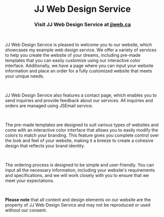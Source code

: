 <h1 align="center">JJ Web Design Service</h1>
<h3 align="center">Visit JJ Web Design Service at <a href="https://jjweb.ca">jjweb.ca</a></h3>
<br/>


<p>JJ Web Design Service is pleased to welcome you to our website, which showcases my example web design service. We offer a variety of services to help you create the website of your dreams, including pre-made templates that you can easily customize using our interactive color interface. Additionally, we have a page where you can input your website information and place an order for a fully customized website that meets your unique needs.</p>
<br/>
<p>JJ Web Design Service also features a contact page, which enables you to send inquiries and provide feedback about our services. All inquiries and orders are managed using JSEmail service.</p>
<br/>
<p>The pre-made templates are designed to suit various types of websites and come with an interactive color interface that allows you to easily modify the colors to match your branding. This feature gives you complete control over the look and feel of your website, making it a breeze to create a cohesive design that reflects your brand identity.</p>
<br/>
<p>The ordering process is designed to be simple and user-friendly. You can input all the necessary information, including your website's requirements and specifications, and we will work closely with you to ensure that we meet your expectations.</p>
<br/>
<p><b>Please note</b> that all content and design elements on our website are the property of JJ Web Design Service and may not be reproduced or used without our consent.</p>
